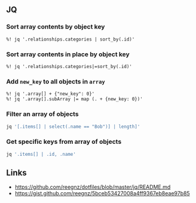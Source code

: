 ## JQ

### Sort array contents by object key

```vim
%! jq '.relationships.categories | sort_by(.id)'
```

### Sort array contents in place by object key

```vim
%! jq '.relationships.categories|=sort_by(.id)'
```

### Add `new_key` to all objects in `array`

```vim
%! jq '.array[] + {"new_key": 0}'
%! jq '.array[].subArray |= map (. + {new_key: 0})'
```

### Filter an array of objects

```bash
jq '[.items[] | select(.name == "Bob")] | length]'
```

### Get specific keys from array of objects

```bash
jq '.items[] | .id, .name'
```

## Links

- https://github.com/reegnz/dotfiles/blob/master/jq/README.md
- https://gist.github.com/reegnz/5bceb53427008a4ff9367eb8eae97b85

